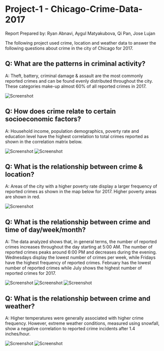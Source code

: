 # Project-1 - Chicago-Crime-Data-2017

Report Prepared by: Ryan Abnavi, Aygul Matyakubova, Qi Pan, Jose Lujan

The following project used crime, location and weather data to answer the following questions about crime in the city of Chicago for 2017.

<h2>Q: What are the patterns in criminal activity?</h2>
    A: Theft, battery, criminal damage & assault are the most commonly reported crimes and can be found evenly distributed throughout the city. These categories make-up almost 60% of all reported crimes in 2017.

![Screenshot](Images/Crimefreq.png)

<h2>Q: How does crime relate to certain socioeconomic factors?</h2>
    A: Household income, population demographics, poverty rate and education level have the highest correlation to total crimes reported as shown in the correlation matrix below.
    
![Screenshot](Images/Soc1.png)
![Screenshot](Images/Soc2.png)

<h2>Q: What is the relationship between crime & location?</h2>
    A: Areas of the city with a higher poverty rate display a larger frequency of reported crimes as shown in the map below for 2017. Higher poverty areas are shown in red.

![Screenshot](Images/Loc1.png)

<h2>Q: What is the relationship between crime and time of day/week/month?</h2>
    A: The data analyzed shows that, in general terms, the number of reported crimes increases throughout the day starting at 5:00 AM. The number of reported crimes peaks around 6:00 PM and decreases during the evening.  Wednesdays display the lowest number of crimes per week, while Fridays have the highest frequency of reported crimes. February has the lowest number of reported crimes while July shows the highest number of reported crimes for 2017.

![Screenshot](Images/Time1.png)
![Screenshot](Images/Time2.png)
![Screenshot](Images/Time3.png)


<h2>Q: What is the relationship between crime and weather?</h2>
    A: Higher temperatures were generally associated with higher crime frequency. However, extreme weather conditions, measured using snowfall, show a negative correlation to reported crime incidents after 1.4 inches/hour.

![Screenshot](Images/Weather1.png)
![Screenshot](Images/Weather2.png)